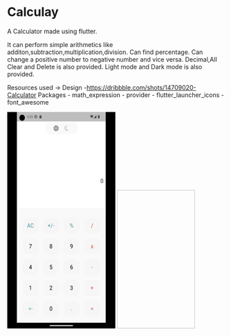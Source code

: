 # Calculay

A Calculator made using flutter.

It can perform simple arithmetics like additon,subtraction,multiplication,division. 
Can find percentage.
Can change a positive number to negative number and vice versa.
Decimal,All Clear and Delete is also provided.
Light mode and Dark mode is also provided.

Resources used ->  Design -https://dribbble.com/shots/14709020-Calculator
                   Packages - math_expression
                            - provider
                            - flutter_launcher_icons
                            - font_awesome

<img src = "https://github.com/PiyushYadv/calculay/blob/main/assets/LightDark.gif" height = 500px width = 250px>
<img srcc = "https://github.com/PiyushYadv/calculay/blob/main/assets/Calculations.gif" height = 320px width = 180px>


